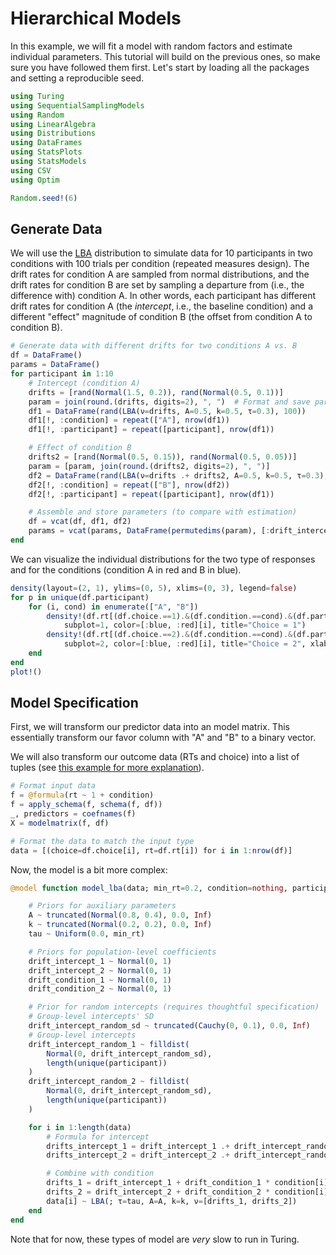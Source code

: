 # Hierarchical Models


In this example, we will fit a model with random factors and estimate individual parameters. This tutorial will build on the previous ones, so make sure you have followed them first. Let's start by loading all the packages and setting a reproducible seed.

```julia
using Turing
using SequentialSamplingModels
using Random
using LinearAlgebra
using Distributions
using DataFrames
using StatsPlots
using StatsModels
using CSV
using Optim

Random.seed!(6)
```

## Generate Data

We will use the [LBA](https://itsdfish.github.io/SequentialSamplingModels.jl/dev/lba/) distribution to simulate data for 10 participants in two conditions with 100 trials per condition (repeated measures design). The drift rates for condition A are sampled from normal distributions, and the drift rates for condition B are set by sampling a departure from (i.e., the difference with) condition A. In other words, each participant has different drift rates for condition A (the *intercept*, i.e., the baseline condition) and a different "effect" magnitude of condition B (the offset from condition A to condition B).

```julia
# Generate data with different drifts for two conditions A vs. B
df = DataFrame()
params = DataFrame()
for participant in 1:10
    # Intercept (condition A)
    drifts = [rand(Normal(1.5, 0.2)), rand(Normal(0.5, 0.1))]
    param = join(round.(drifts, digits=2), ", ")  # Format and save params
    df1 = DataFrame(rand(LBA(ν=drifts, A=0.5, k=0.5, τ=0.3), 100))
    df1[!, :condition] = repeat(["A"], nrow(df1))
    df1[!, :participant] = repeat([participant], nrow(df1))

    # Effect of condition B
    drifts2 = [rand(Normal(0.5, 0.15)), rand(Normal(0.5, 0.05))]
    param = [param, join(round.(drifts2, digits=2), ", ")]
    df2 = DataFrame(rand(LBA(ν=drifts .+ drifts2, A=0.5, k=0.5, τ=0.3), 100))
    df2[!, :condition] = repeat(["B"], nrow(df2))
    df2[!, :participant] = repeat([participant], nrow(df1))

    # Assemble and store parameters (to compare with estimation)
    df = vcat(df, df1, df2)
    params = vcat(params, DataFrame(permutedims(param), [:drift_intercept, :drift_condition]))
end
```

We can visualize the individual distributions for the two type of responses and for the conditions (condition A in red and B in blue).

```julia
density(layout=(2, 1), ylims=(0, 5), xlims=(0, 3), legend=false)
for p in unique(df.participant)
    for (i, cond) in enumerate(["A", "B"])
        density!(df.rt[(df.choice.==1).&(df.condition.==cond).&(df.participant.==p)],
            subplot=1, color=[:blue, :red][i], title="Choice = 1")
        density!(df.rt[(df.choice.==2).&(df.condition.==cond).&(df.participant.==p)],
            subplot=2, color=[:blue, :red][i], title="Choice = 2", xlabel="Reaction Time (s)")
    end
end
plot!()
```

## Model Specification

First, we will transform our predictor data into an model matrix. This essentially transform our favor column with "A" and "B" to a binary vector.

We will also transform our outcome data (RTs and choice) into a list of tuples (see [this example for more explanation](https://itsdfish.github.io/SequentialSamplingModels.jl/dev/turing_advanced/)).

```julia
# Format input data
f = @formula(rt ~ 1 + condition)
f = apply_schema(f, schema(f, df))
_, predictors = coefnames(f)
X = modelmatrix(f, df)

# Format the data to match the input type
data = [(choice=df.choice[i], rt=df.rt[i]) for i in 1:nrow(df)]
```

Now, the model is a bit more complex:


```julia
@model function model_lba(data; min_rt=0.2, condition=nothing, participant=nothing)

    # Priors for auxiliary parameters
    A ~ truncated(Normal(0.8, 0.4), 0.0, Inf)
    k ~ truncated(Normal(0.2, 0.2), 0.0, Inf)
    tau ~ Uniform(0.0, min_rt)

    # Priors for population-level coefficients
    drift_intercept_1 ~ Normal(0, 1)
    drift_intercept_2 ~ Normal(0, 1)
    drift_condition_1 ~ Normal(0, 1)
    drift_condition_2 ~ Normal(0, 1)

    # Prior for random intercepts (requires thoughtful specification)
    # Group-level intercepts' SD
    drift_intercept_random_sd ~ truncated(Cauchy(0, 0.1), 0.0, Inf)
    # Group-level intercepts
    drift_intercept_random_1 ~ filldist(
        Normal(0, drift_intercept_random_sd),
        length(unique(participant))
    )
    drift_intercept_random_2 ~ filldist(
        Normal(0, drift_intercept_random_sd),
        length(unique(participant))
    )

    for i in 1:length(data)
        # Formula for intercept
        drifts_intercept_1 = drift_intercept_1 .+ drift_intercept_random_1[participant[i]]
        drifts_intercept_2 = drift_intercept_2 .+ drift_intercept_random_2[participant[i]]

        # Combine with condition
        drifts_1 = drift_intercept_1 + drift_condition_1 * condition[i]
        drifts_2 = drift_intercept_2 + drift_condition_2 * condition[i]
        data[i] ~ LBA(; τ=tau, A=A, k=k, ν=[drifts_1, drifts_2])
    end
end
```


Note that for now, these types of model are *very* slow to run in Turing.